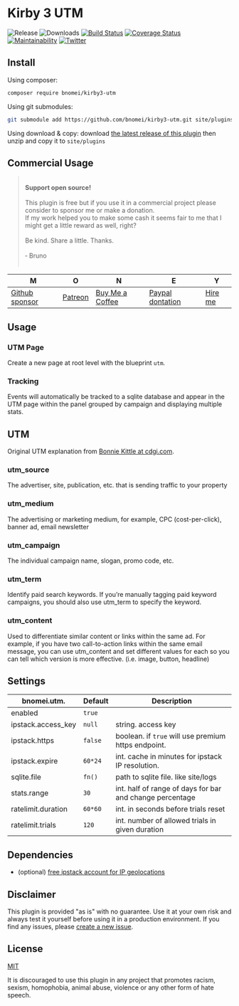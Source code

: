 # Kirby 3 UTM

![Release](https://flat.badgen.net/packagist/v/bnomei/kirby3-utm?color=ae81ff)
![Downloads](https://flat.badgen.net/packagist/dt/bnomei/kirby3-utm?color=272822)
[![Build Status](https://flat.badgen.net/travis/bnomei/kirby3-utm)](https://travis-ci.com/bnomei/kirby3-utm)
[![Coverage Status](https://flat.badgen.net/coveralls/c/github/bnomei/kirby3-utm)](https://coveralls.io/github/bnomei/kirby3-utm)
[![Maintainability](https://flat.badgen.net/codeclimate/maintainability/bnomei/kirby3-utm)](https://codeclimate.com/github/bnomei/kirby3-utm)
[![Twitter](https://flat.badgen.net/badge/twitter/bnomei?color=66d9ef)](https://twitter.com/bnomei)

## Install

Using composer:

```bash
composer require bnomei/kirby3-utm
```

Using git submodules:

```bash
git submodule add https://github.com/bnomei/kirby3-utm.git site/plugins/kirby3-utm
```

Using download & copy: download [the latest release of this plugin](https://github.com/bnomei/kirby3-utm/releases) then unzip and copy it to `site/plugins`

## Commercial Usage

> <br>
> <b>Support open source!</b><br><br>
> This plugin is free but if you use it in a commercial project please consider to sponsor me or make a donation.<br>
> If my work helped you to make some cash it seems fair to me that I might get a little reward as well, right?<br><br>
> Be kind. Share a little. Thanks.<br><br>
> &dash; Bruno<br>
> &nbsp;

| M | O | N | E | Y |
|---|----|---|---|---|
| [Github sponsor](https://github.com/sponsors/bnomei) | [Patreon](https://patreon.com/bnomei) | [Buy Me a Coffee](https://buymeacoff.ee/bnomei) | [Paypal dontation](https://www.paypal.me/bnomei/15) | [Hire me](mailto:b@bnomei.com?subject=Kirby) |

## Usage

### UTM Page

Create a new page at root level with the blueprint `utm`.

### Tracking

Events will automatically be tracked to a sqlite database and appear in the UTM page within the panel grouped by campaign and displaying multiple stats.

## UTM

Original UTM explanation from [Bonnie Kittle at cdgi.com](https://www.cdgi.com/2020/04/how-to-use-utm-codes-to-track-campaigns-in-google-analytics/).

### utm_source

The advertiser, site, publication, etc. that is sending traffic to your property

### utm_medium

The advertising or marketing medium, for example, CPC (cost-per-click), banner ad, email newsletter

### utm_campaign

The individual campaign name, slogan, promo code, etc.

### utm_term

Identify paid search keywords. If you’re manually tagging paid keyword campaigns, you should also use utm_term to specify the keyword.

### utm_content

Used to differentiate similar content or links within the same ad. For example, if you have two call-to-action links within the same email message, you can use utm_content and set different values for each so you can tell which version is more effective. (i.e. image, button, headline)

## Settings

| bnomei.utm.        | Default | Description                                              |
|--------------------|---------|----------------------------------------------------------|
| enabled            | `true`  |                                                          |
| ipstack.access_key | `null`  | string. access key                                       |
| ipstack.https      | `false` | boolean. if `true` will use premium https endpoint.      |
| ipstack.expire     | `60*24` | int. cache in minutes for ipstack IP resolution.         |
| sqlite.file        | `fn()`  | path to sqlite file. like site/logs                      |
| stats.range        | `30`    | int. half of range of days for bar and change percentage |
| ratelimit.duration | `60*60` | int. in seconds before trials reset                      |
| ratelimit.trials   | `120`   | int. number of allowed trials in given duration          |


## Dependencies

- (optional) [free ipstack account for IP geolocations](https://ipstack.com/)

## Disclaimer

This plugin is provided "as is" with no guarantee. Use it at your own risk and always test it yourself before using it in a production environment. If you find any issues, please [create a new issue](https://github.com/bnomei/kirby3-utm/issues/new).

## License

[MIT](https://opensource.org/licenses/MIT)

It is discouraged to use this plugin in any project that promotes racism, sexism, homophobia, animal abuse, violence or any other form of hate speech.

